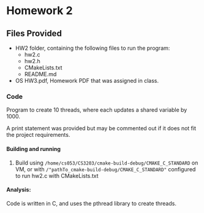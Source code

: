 # Homework 2
## Files Provided
- HW2 folder, containing the following files to run the program:
    - hw2.c
    - hw2.h
    - CMakeLists.txt
    - README.md
- OS HW3.pdf, Homework PDF that was assigned in class. 

### Code
Program to create 10 threads, where each updates a shared variable by 1000. 

A print statement was provided but may be commented out if it does not fit the project requirements.

#### Building and running 
1) Build using `/home/cs053/CS3203/cmake-build-debug/CMAKE_C_STANDARD` on VM, 
or with `/"pathTo_cmake-build-debug/CMAKE_C_STANDARD"` configured to run hw2.c with CMakeLists.txt

#### Analysis: 
Code is written in C, and uses the pthread library to create threads.


